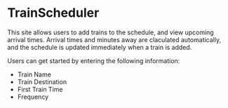 # TrainScheduler

This site allows users to add trains to the schedule, and view upcoming arrival times. Arrival times and minutes away are claculated automatically, and the schedule is updated immediately when a train is added.

Users can get started by entering the following information:
* Train Name
* Train Destination
* First Train Time
* Frequency